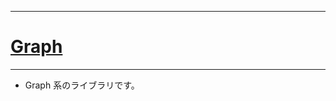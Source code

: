 _____

# [Graph](https://github.com/titanium-22/Library_py/tree/main/Graph)

_____

- Graph 系のライブラリです。


